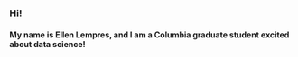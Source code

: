 ### Hi! 

#### My name is Ellen Lempres, and I am a Columbia graduate student excited about data science!
